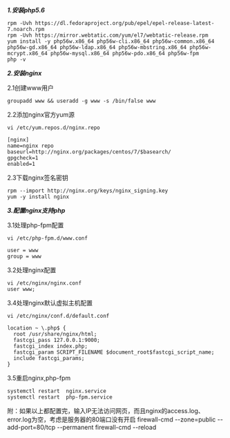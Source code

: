 ***1.安装php5.6***

    rpm -Uvh https://dl.fedoraproject.org/pub/epel/epel-release-latest-7.noarch.rpm
    rpm -Uvh https://mirror.webtatic.com/yum/el7/webtatic-release.rpm
    yum install -y php56w.x86_64 php56w-cli.x86_64 php56w-common.x86_64 php56w-gd.x86_64 php56w-ldap.x86_64 php56w-mbstring.x86_64 php56w-mcrypt.x86_64 php56w-mysql.x86_64 php56w-pdo.x86_64 php56w-fpm
    php -v


***2.安装nginx***

2.1创建www用户

    groupadd www && useradd -g www -s /bin/false www

2.2添加nginx官方yum源

    vi /etc/yum.repos.d/nginx.repo

    [nginx]
    name=nginx repo
    baseurl=http://nginx.org/packages/centos/7/$basearch/
    gpgcheck=1
    enabled=1


2.3下载nginx签名密钥

    rpm --import http://nginx.org/keys/nginx_signing.key
    yum -y install nginx


***3.配置nginx支持php***

3.1处理php-fpm配置

    vi /etc/php-fpm.d/www.conf

    user = www
    group = www


3.2处理nginx配置

    vi /etc/nginx/nginx.conf
    user www;
    
    
3.4处理nginx默认虚拟主机配置

    vi /etc/nginx/conf.d/default.conf 

    location ~ \.php$ {
      root /usr/share/nginx/html;
      fastcgi_pass 127.0.0.1:9000;
      fastcgi_index index.php;
      fastcgi_param SCRIPT_FILENAME $document_root$fastcgi_script_name;
      include fastcgi_params;
    }
    
    
3.5重启nginx,php-fpm

    systemctl restart  nginx.service
    systemctl restart  php-fpm.service


附：如果以上都配置完，输入IP无法访问网页，而且nginx的access.log、error.log为空，考虑是服务器的80端口没有开启
firewall-cmd --zone=public --add-port=80/tcp --permanent
firewall-cmd --reload

